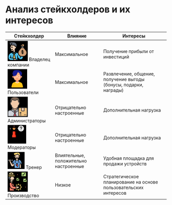 # Анализ стейкхолдеров и их интересов
Стейкхолдер | Влияние                               | Интересы
--- |---------------------------------------| ---
![img_4.png](img_4.png) Владелец компании | Максимальное                          | Получение прибыли от инвестиций
![img_7.png](img_7.png) Пользователи | Максимальное                          | Развлечение, общение, получение выгоды (бонусы, подарки, награды)
![img_5.png](img_5.png) Администраторы | Отрицательно настроенные              | Дополнительная нагрузка
![img_6.png](img_6.png) Модераторы | Отрицательно настроенные              | Дополнительная нагрузка
![img_8.png](img_8.png) Тренер | Влиятельные, положительно настроенные | Удобная площадка для продажи устройств
![img_9.png](img_9.png) Производство | Низкое                                | Стратегическое планирование на основе пользовательских интересов

